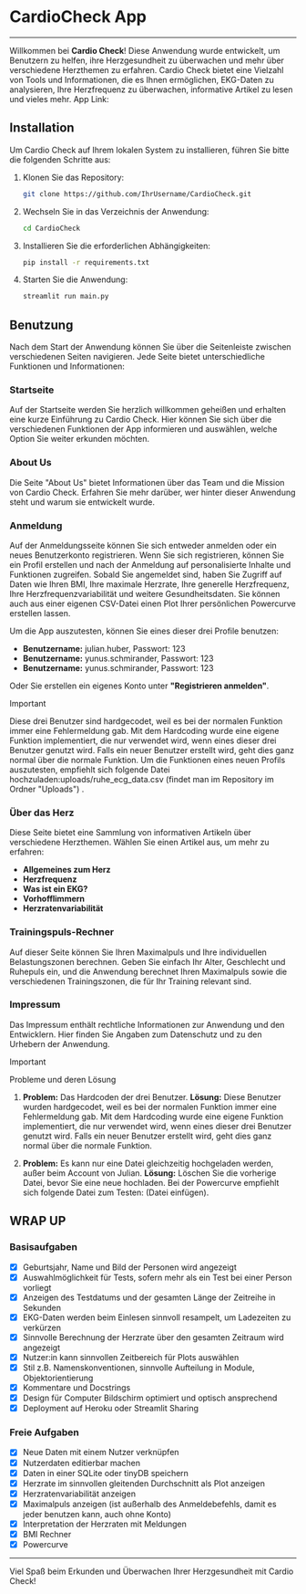 # CardioCheck App

---

Willkommen bei **Cardio Check**! Diese Anwendung wurde entwickelt, um Benutzern zu helfen, ihre Herzgesundheit zu überwachen und mehr über verschiedene Herzthemen zu erfahren. Cardio Check bietet eine Vielzahl von Tools und Informationen, die es Ihnen ermöglichen, EKG-Daten zu analysieren, Ihre Herzfrequenz zu überwachen, informative Artikel zu lesen und vieles mehr.
App Link: 
## Installation

Um Cardio Check auf Ihrem lokalen System zu installieren, führen Sie bitte die folgenden Schritte aus:

1. Klonen Sie das Repository:
    ```bash
    git clone https://github.com/IhrUsername/CardioCheck.git
    ```
2. Wechseln Sie in das Verzeichnis der Anwendung:
    ```bash
    cd CardioCheck
    ```
3. Installieren Sie die erforderlichen Abhängigkeiten:
    ```bash
    pip install -r requirements.txt
    ```
4. Starten Sie die Anwendung:
    ```bash
    streamlit run main.py
    ```

## Benutzung

Nach dem Start der Anwendung können Sie über die Seitenleiste zwischen verschiedenen Seiten navigieren. Jede Seite bietet unterschiedliche Funktionen und Informationen:

### Startseite

Auf der Startseite werden Sie herzlich willkommen geheißen und erhalten eine kurze Einführung zu Cardio Check. Hier können Sie sich über die verschiedenen Funktionen der App informieren und auswählen, welche Option Sie weiter erkunden möchten.

### About Us

Die Seite "About Us" bietet Informationen über das Team und die Mission von Cardio Check. Erfahren Sie mehr darüber, wer hinter dieser Anwendung steht und warum sie entwickelt wurde.

### Anmeldung

Auf der Anmeldungsseite können Sie sich entweder anmelden oder ein neues Benutzerkonto registrieren. Wenn Sie sich registrieren, können Sie ein Profil erstellen und nach der Anmeldung auf personalisierte Inhalte und Funktionen zugreifen. Sobald Sie angemeldet sind, haben Sie Zugriff auf Daten wie Ihren BMI, Ihre maximale Herzrate, Ihre generelle Herzfrequenz, Ihre Herzfrequenzvariabilität und weitere Gesundheitsdaten. Sie können auch aus einer eigenen CSV-Datei einen Plot Ihrer persönlichen Powercurve erstellen lassen.

Um die App auszutesten, können Sie eines dieser drei Profile benutzen:
- **Benutzername:** julian.huber, Passwort: 123
- **Benutzername:** yunus.schmirander, Passwort: 123
- **Benutzername:** yunus.schmirander, Passwort: 123

Oder Sie erstellen ein eigenes Konto unter **"Registrieren anmelden"**. 

> [!IMPORTANT]
> Diese drei Benutzer sind hardgecodet, weil es bei der normalen Funktion immer eine Fehlermeldung gab. Mit dem Hardcoding wurde eine eigene Funktion implementiert, die nur verwendet wird, wenn eines dieser drei Benutzer genutzt wird. Falls ein neuer Benutzer erstellt wird, geht dies ganz normal über die normale Funktion. Um die Funktionen eines neuen Profils auszutesten, empfiehlt sich folgende Datei hochzuladen:uploads/ruhe_ecg_data.csv (findet man im Repository im Ordner "Uploads") .

### Über das Herz

Diese Seite bietet eine Sammlung von informativen Artikeln über verschiedene Herzthemen. Wählen Sie einen Artikel aus, um mehr zu erfahren:
- **Allgemeines zum Herz**
- **Herzfrequenz**
- **Was ist ein EKG?**
- **Vorhofflimmern**
- **Herzratenvariabilität**

### Trainingspuls-Rechner

Auf dieser Seite können Sie Ihren Maximalpuls und Ihre individuellen Belastungszonen berechnen. Geben Sie einfach Ihr Alter, Geschlecht und Ruhepuls ein, und die Anwendung berechnet Ihren Maximalpuls sowie die verschiedenen Trainingszonen, die für Ihr Training relevant sind.

### Impressum

Das Impressum enthält rechtliche Informationen zur Anwendung und den Entwicklern. Hier finden Sie Angaben zum Datenschutz und zu den Urhebern der Anwendung.

> [!IMPORTANT]
>  Probleme und deren Lösung

1. **Problem:** Das Hardcoden der drei Benutzer.
   **Lösung:** Diese Benutzer wurden hardgecodet, weil es bei der normalen Funktion immer eine Fehlermeldung gab. Mit dem Hardcoding wurde eine eigene Funktion implementiert, die nur verwendet wird, wenn eines dieser drei Benutzer genutzt wird. Falls ein neuer Benutzer erstellt wird, geht dies ganz normal über die normale Funktion.

2. **Problem:** Es kann nur eine Datei gleichzeitig hochgeladen werden, außer beim Account von Julian.
   **Lösung:** Löschen Sie die vorherige Datei, bevor Sie eine neue hochladen. Bei der Powercurve empfiehlt sich folgende Datei zum Testen: (Datei einfügen).

## WRAP UP

### Basisaufgaben

- [x] Geburtsjahr, Name und Bild der Personen wird angezeigt 
- [x] Auswahlmöglichkeit für Tests, sofern mehr als ein Test bei einer Person vorliegt 
- [x] Anzeigen des Testdatums und der gesamten Länge der Zeitreihe in Sekunden 
- [x] EKG-Daten werden beim Einlesen sinnvoll resampelt, um Ladezeiten zu verkürzen 
- [x] Sinnvolle Berechnung der Herzrate über den gesamten Zeitraum wird angezeigt 
- [x] Nutzer:in kann sinnvollen Zeitbereich für Plots auswählen 
- [x] Stil z.B. Namenskonventionen, sinnvolle Aufteilung in Module, Objektorientierung 
- [x] Kommentare und Docstrings 
- [x] Design für Computer Bildschirm optimiert und optisch ansprechend
- [x] Deployment auf Heroku oder Streamlit Sharing 

### Freie Aufgaben

- [x] Neue Daten mit einem Nutzer verknüpfen
- [x] Nutzerdaten editierbar machen 
- [x] Daten in einer SQLite oder tinyDB speichern 
- [x] Herzrate im sinnvollen gleitenden Durchschnitt als Plot anzeigen
- [x] Herzratenvariabilität anzeigen 
- [x] Maximalpuls anzeigen (ist außerhalb des Anmeldebefehls, damit es jeder benutzen kann, auch ohne Konto)
- [x] Interpretation der Herzraten mit Meldungen
- [x] BMI Rechner
- [x] Powercurve

---

Viel Spaß beim Erkunden und Überwachen Ihrer Herzgesundheit mit Cardio Check!
